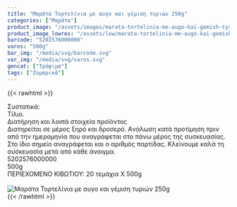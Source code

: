 ```yaml
---
title: "Μαράτα Τορτελίνια με αυγο και γέμιση τυριών 250g"
categories: ["Μαράτα"]
product_image: "/assets/images/marata-tortelinia-me-augo-kai-gemish-tyriwn-250g.jpg"
product_image_lowres: "/assets/low/marata-tortelinia-me-augo-kai-gemish-tyriwn-250g.jpg"
barcode: "5202576000000"
varos: "500g"
bar_img: "/media/svg/barcode.svg"
var_img: "/media/svg/varos.svg"
gencat: ["Τρόφιμα"]
tags: ["Ζυμαρικά"]
---
```

{{< rawhtml >}}

<div class="sload369"><div class="product"><div id="sistatika">Συστατικά:</div><div class="alltext">Τίλιο.</div><div id="loipa">Διατήρηση και λοιπά στοιχεία προϊόντος</div><div class="alltext">Διατηρείται σε μέρος ξηρό και δροσερό. Aνάλωση κατά προτίμηση πριν από την ημερομηνία που αναγράφεται στο πάνω μέρος της συσκευασίας. Στο ίδιο σημείο αναγράφεται και ο αριθμός παρτίδας. Κλείνουμε καλά τη συσκευασία μετά από κάθε άνοιγμα.</div><div id="barcode"><div id="barimage1"></div><span id="bartext">5202576000000</span></div><div id="varos"><div id="varosimage1"></div><span id="varostext">500g</span></div><div id="kivotio">ΠΕΡΙΕΧΟΜΕΝΟ ΚΙΒΩΤΙΟΥ: 20 τεμάχια Χ 500g</div><br><div class="pimg"><img alt="Μαράτα Τορτελίνια με αυγο και γέμιση τυριών 250g" title="Μαράτα Τορτελίνια με αυγο και γέμιση τυριών 250g" src="/assets/images/marata-tortelinia-me-augo-kai-gemish-tyriwn-250g.jpg"></div></div></div>
{{< /rawhtml >}}


